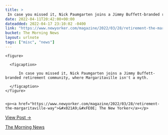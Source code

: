```yaml
---
title: > 
 In case you missed it, Nick Paumgarten joins a Jimmy Buffett-branded retirement community, where Margaritaville isn't a myth.
date: 2022-04-11T20:42:00+00:00
dateadded: 2022-04-17 23:10:02 -0400
link: "https://www.newyorker.com/magazine/2022/03/28/retirement-the-margaritaville-way"
bucket: The Morning News
layout: urlnote
tags: ["misc", "news"]
--- 
```




  
    
  

  
    <figure>
      
      <figcaption>
        
          In case you missed it, Nick Paumgarten joins a Jimmy Buffett-branded retirement community, where Margaritaville isn't a myth.
        
      </figcaption>
    </figure>

    
    <p><a href="https://www.newyorker.com/magazine/2022/03/28/retirement-the-margaritaville-way">&#x021A9;&#xFE0E; The New Yorker</a></p>
    
  
  <p><a href="https://themorningnews.org/p/nick-paumgarten-joins-a-jimmy-buffett-branded-retirement-community">View Post &rarr;</a></p>



 <!-- end excerpt --> 
<div class='bucket'><a class='internal-link' href='/buckets/the-morning-news'>The Morning News</a></div> 
